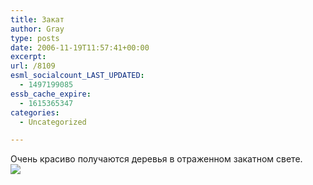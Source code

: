 ```yaml
---
title: Закат
author: Gray
type: posts
date: 2006-11-19T11:57:41+00:00
excerpt:
url: /8109
esml_socialcount_LAST_UPDATED:
  - 1497199085
essb_cache_expire:
  - 1615365347
categories:
  - Uncategorized

---
```








Очень красиво получаются деревья в отраженном закатном свете.  
[<img src="https://i1.wp.com/images19.fotki.com/v359/photos/5/520379/3901165/IMG_3842web-vi.jpg?w=740" border=0 data-recalc-dims="1">][1]

 [1]: http://www.photosight.ru/photo.php?photoid=1772408&ref=author